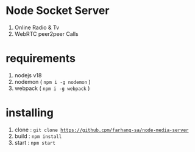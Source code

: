 # Node Socket Server
1. Online Radio & Tv
2. WebRTC peer2peer Calls

# requirements 
1. nodejs v18
2. nodemon ( <code>npm i -g nodemon</code> )
3. webpack ( <code>npm i -g webpack</code> )

# installing
1. clone : <code>git clone https://github.cpm/farhang-sa/node-media-server</code>
2. build : <code>npm install</code>
3. start : <code>npm start</code>
